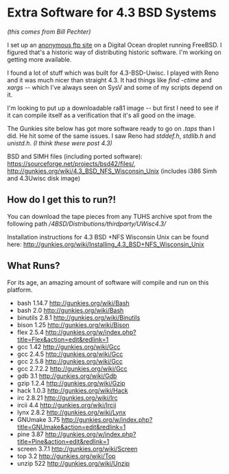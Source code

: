 # Extra Software for 4.3 BSD Systems

*(this comes from Bill Pechter)*

I set up an [anonymous ftp site](ftp://lakewoodmicro.com/pub) on a
Digital Ocean droplet running
FreeBSD. I figured that's a historic way of distributing historic
software.  I'm working on getting more available.

I found a lot of stuff which was built for 4.3-BSD-Uwisc.  I played
with Reno and it was much nicer than straight 4.3.  It had things like
*find -ctime* and *xargs* -- which I've always seen on SysV and some of my
scripts depend on it.

I'm looking to put up a downloadable ra81 image -- but first
I need to see if it can compile itself as a verification that it's
all good on the image.

The Gunkies site below has got more software ready to go on *.taps* than I did.
He hit some of the same issues.  I saw Reno had *stddef.h*, *stdlib.h* and
*unistd.h*.  *(I think these were post 4.3)*

BSD and SIMH files (including ported software):
<https://sourceforge.net/projects/bsd42/files/>,
<http://gunkies.org/wiki/4.3_BSD_NFS_Wisconsin_Unix> (includes i386
Simh and 4.3Uwisc disk image)

## How do I get this to run?!

You can download the tape pieces from any TUHS archive spot from
the following path */4BSD/Distributions/thirdparty/UWisc4.3/*

Installation instructions for 4.3 BSD +NFS Wisconsin Unix can be
found here: <http://gunkies.org/wiki/Installing_4.3_BSD+NFS_Wisconsin_Unix>

## What Runs?

For its age, an amazing amount of software will compile and run on
this platform.

 - bash 1.14.7 <http://gunkies.org/wiki/Bash>
 - bash 2.0 <http://gunkies.org/wiki/Bash>
 - binutils 2.8.1 <http://gunkies.org/wiki/Binutils>
 - bison 1.25 <http://gunkies.org/wiki/Bison>
 - flex 2.5.4 <http://gunkies.org/w/index.php?title=Flex&action=edit&redlink=1>
 - gcc 1.42 <http://gunkies.org/wiki/Gcc>
 - gcc 2.4.5 <http://gunkies.org/wiki/Gcc>
 - gcc 2.5.8 <http://gunkies.org/wiki/Gcc>
 - gcc 2.7.2.2 <http://gunkies.org/wiki/Gcc>
 - gdb 3.1 <http://gunkies.org/wiki/Gdb>
 - gzip  1.2.4 <http://gunkies.org/wiki/Gzip>
 - hack 1.0.3 <http://gunkies.org/wiki/Hack>
 - irc  2.8.21 <http://gunkies.org/wiki/Irc>
 - ircii 4.4 <http://gunkies.org/wiki/Ircii>
 - lynx 2.8.2 <http://gunkies.org/wiki/Lynx>
 - GNUmake 3.75 <http://gunkies.org/w/index.php?title=GNUmake&action=edit&redlink=1>
 - pine 3.87 <http://gunkies.org/w/index.php?title=Pine&action=edit&redlink=1>
 - screen 3.7.1 <http://gunkies.org/wiki/Screen>
 - top 3.2 <http://gunkies.org/wiki/Top>
 - unzip 522 <http://gunkies.org/wiki/Unzip>
